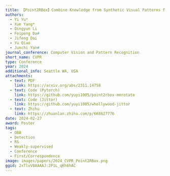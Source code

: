 ```yaml
---
title: 【Point2RBox】Combine Knowledge from Synthetic Visual Patterns for End-to-end Oriented Object Detection with Single Point Supervision
authors:
  - Yi Yu*
  - Xue Yang*
  - Qingyun Li
  - Feipeng Da#
  - Jifeng Dai
  - Yu Qiao
  - Junchi Yan#
journal_conference: Computer Vision and Pattern Recognition
short_name: CVPR
type: Conference
year: 2024
additional_info: Seattle WA, USA
attachments:
  - text: PDF
    link: https://arxiv.org/abs/2311.14758
  - text: Code (Pytorch)
    link: https://github.com/yuyi1005/point2rbox-mmrotate
  - text: Code (Jittor)
    link: https://github.com/yuyi1005/whollywood-jittor
  - text: Zhihu
    link: https://zhuanlan.zhihu.com/p/668627776
date: 2024-02-27
award: Poster
tags:
  - OBB
  - Detection
  - RS
  - Weakly-supervised
  - Conference
  - First/Correspondence
image: images/papers/2024_CVPR_Point2RBox.png
ggid: 2xTlvV0AAAAJ:2P1L_qKh6hAC
---
```

